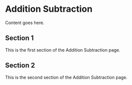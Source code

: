 # Addition Subtraction

Content goes here.

## Section 1

This is the first section of the Addition Subtraction page.

## Section 2

This is the second section of the Addition Subtraction page.

